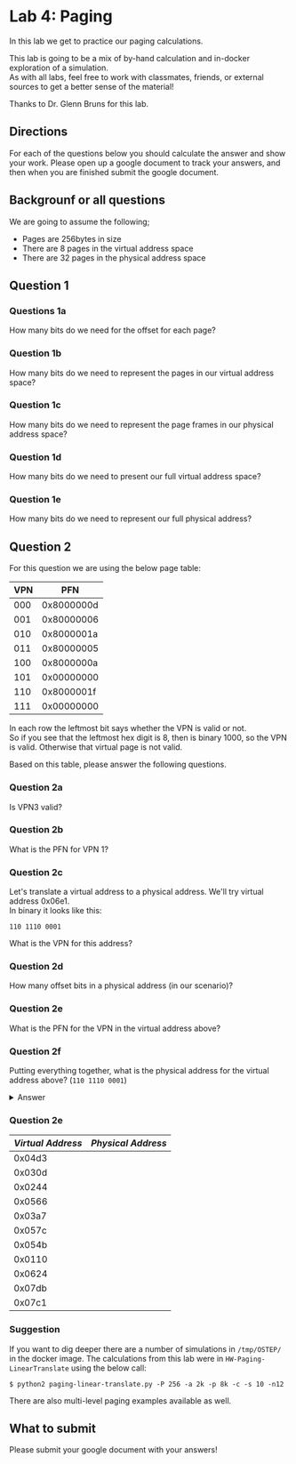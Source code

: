 # Lab 4: Paging

In this lab we get to practice our paging calculations.

This lab is going to be a mix of by-hand calculation and in-docker exploration of a simulation.  
As with all labs, feel free to work with classmates, friends, or external sources to get a better sense of the material!

Thanks to Dr. Glenn Bruns for this lab.

## Directions

For each of the questions below you should calculate the answer and show your work.
Please open up a google document to track your answers, and then when you are finished submit the google document.

## Backgrounf or all questions

We are going to assume the following;
- Pages are 256bytes in size
- There are 8 pages in the virtual address space
- There are 32 pages in the physical address space

## Question 1

### Questions 1a
How many bits do we need for the offset for each page?

### Question 1b
How many bits do we need to represent the pages in our virtual address space?

### Question 1c
How many bits do we need to represent the page frames in our physical address space?

### Question 1d
How many bits do we need to present our full virtual address space?

### Question 1e
How many bits do we need to represent our full physical address?

## Question 2
For this question we are using the below page table:

| **VPN** | **PFN**        |
|-----|------------|
| 000 | 0x8000000d |
| 001 | 0x80000006 |
| 010 | 0x8000001a |
| 011 | 0x80000005 |
| 100 | 0x8000000a |
| 101 | 0x00000000 |
| 110 | 0x8000001f |
| 111 | 0x00000000 |

In each row the leftmost bit says whether the VPN is valid or not.  
So if you see that the leftmost hex digit is 8, then is binary 1000, so the VPN is valid. 
Otherwise that virtual page is not valid.

Based on this table, please answer the following questions.

### Question 2a
Is VPN3 valid?

### Question 2b 
What is the PFN for VPN 1?

### Question 2c

Let's translate a virtual address to a physical address.  We'll try virtual address 0x06e1.  
In binary it looks like this:
```
110 1110 0001
```
What is the VPN for this address?

### Question 2d
How many offset bits in a physical address (in our scenario)?

### Question 2e
What is the PFN for the VPN in the virtual address above?

### Question 2f
Putting everything together, what is the physical address for the virtual address above? (`110 1110 0001`)

<details>
  <summary>Answer</summary>
  The physical address is this:

```
1 1111 1110 0001
```

Which is 0x1FE1 in hexadecimal.  
The VPN for the virtual address is 110 binary, which is 6 decimal.  
Looking at the page table, the row for VPN 6 is the seventh row, because we start counting at 0.

The value in the row starts with an 8, so VPN 6 is valid.  

What is the corresponding PFN?  
The value in the row is 1f, which in binary is 11111.  
This is the PFN corresponding to VPN 6.  
To get the virtual address we put the VPN in front of the offset.  
The offset is always the same in the virtual and the physical address.

</details>

### Question 2e

| ***Virtual Address*** | ***Physical Address*** |
|-----------------------|------------------------|
| 0x04d3                |                        |
| 0x030d                |                        |
| 0x0244                |                        |
| 0x0566                |                        |
| 0x03a7                |                        |
| 0x057c                |                        |
| 0x054b                |                        |
| 0x0110                |                        |
| 0x0624                |                        |
| 0x07db                |                        |
| 0x07c1                |                        |

### Suggestion

If you want to dig deeper there are a number of simulations in `/tmp/OSTEP/` in the docker image.
The calculations from this lab were in `HW-Paging-LinearTranslate` using the below call:

```shell
$ python2 paging-linear-translate.py -P 256 -a 2k -p 8k -c -s 10 -n12

```

There are also multi-level paging examples available as well.

## What to submit

Please submit your google document with your answers!